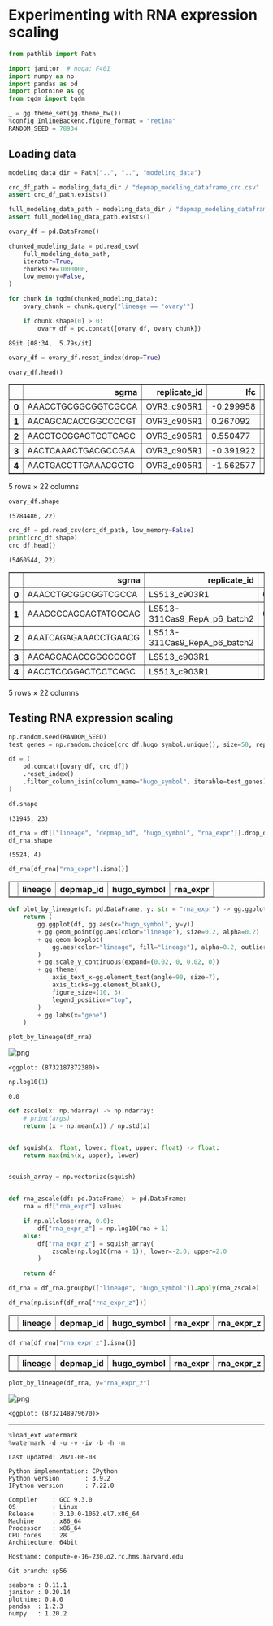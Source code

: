 # Experimenting with RNA expression scaling

```python
from pathlib import Path

import janitor  # noqa: F401
import numpy as np
import pandas as pd
import plotnine as gg
from tqdm import tqdm
```

```python
_ = gg.theme_set(gg.theme_bw())
%config InlineBackend.figure_format = "retina"
RANDOM_SEED = 78934
```

## Loading data

```python
modeling_data_dir = Path("..", "..", "modeling_data")

crc_df_path = modeling_data_dir / "depmap_modeling_dataframe_crc.csv"
assert crc_df_path.exists()

full_modeling_data_path = modeling_data_dir / "depmap_modeling_dataframe.csv"
assert full_modeling_data_path.exists()
```

```python
ovary_df = pd.DataFrame()

chunked_modeling_data = pd.read_csv(
    full_modeling_data_path,
    iterator=True,
    chunksize=1000000,
    low_memory=False,
)

for chunk in tqdm(chunked_modeling_data):
    ovary_chunk = chunk.query("lineage == 'ovary'")

    if chunk.shape[0] > 0:
        ovary_df = pd.concat([ovary_df, ovary_chunk])
```

    89it [08:34,  5.79s/it]

```python
ovary_df = ovary_df.reset_index(drop=True)
```

```python
ovary_df.head()
```

<div>
<style scoped>
    .dataframe tbody tr th:only-of-type {
        vertical-align: middle;
    }

    .dataframe tbody tr th {
        vertical-align: top;
    }

    .dataframe thead th {
        text-align: right;
    }
</style>
<table border="1" class="dataframe">
  <thead>
    <tr style="text-align: right;">
      <th></th>
      <th>sgrna</th>
      <th>replicate_id</th>
      <th>lfc</th>
      <th>p_dna_batch</th>
      <th>genome_alignment</th>
      <th>hugo_symbol</th>
      <th>screen</th>
      <th>multiple_hits_on_gene</th>
      <th>sgrna_target_chr</th>
      <th>sgrna_target_pos</th>
      <th>...</th>
      <th>num_mutations</th>
      <th>any_deleterious</th>
      <th>any_tcga_hotspot</th>
      <th>any_cosmic_hotspot</th>
      <th>is_mutated</th>
      <th>copy_number</th>
      <th>lineage</th>
      <th>primary_or_metastasis</th>
      <th>is_male</th>
      <th>age</th>
    </tr>
  </thead>
  <tbody>
    <tr>
      <th>0</th>
      <td>AAACCTGCGGCGGTCGCCA</td>
      <td>OVR3_c905R1</td>
      <td>-0.299958</td>
      <td>CRISPR_C6596666.sample</td>
      <td>chr8_66505451_-</td>
      <td>VXN</td>
      <td>sanger</td>
      <td>True</td>
      <td>8</td>
      <td>66505451</td>
      <td>...</td>
      <td>0</td>
      <td>NaN</td>
      <td>NaN</td>
      <td>NaN</td>
      <td>False</td>
      <td>0.847995</td>
      <td>ovary</td>
      <td>metastasis</td>
      <td>False</td>
      <td>60.0</td>
    </tr>
    <tr>
      <th>1</th>
      <td>AACAGCACACCGGCCCCGT</td>
      <td>OVR3_c905R1</td>
      <td>0.267092</td>
      <td>CRISPR_C6596666.sample</td>
      <td>chrX_156009834_-</td>
      <td>IL9R</td>
      <td>sanger</td>
      <td>True</td>
      <td>X</td>
      <td>156009834</td>
      <td>...</td>
      <td>0</td>
      <td>NaN</td>
      <td>NaN</td>
      <td>NaN</td>
      <td>False</td>
      <td>0.700605</td>
      <td>ovary</td>
      <td>metastasis</td>
      <td>False</td>
      <td>60.0</td>
    </tr>
    <tr>
      <th>2</th>
      <td>AACCTCCGGACTCCTCAGC</td>
      <td>OVR3_c905R1</td>
      <td>0.550477</td>
      <td>CRISPR_C6596666.sample</td>
      <td>chr7_39609658_-</td>
      <td>YAE1</td>
      <td>sanger</td>
      <td>True</td>
      <td>7</td>
      <td>39609658</td>
      <td>...</td>
      <td>0</td>
      <td>NaN</td>
      <td>NaN</td>
      <td>NaN</td>
      <td>False</td>
      <td>0.934918</td>
      <td>ovary</td>
      <td>metastasis</td>
      <td>False</td>
      <td>60.0</td>
    </tr>
    <tr>
      <th>3</th>
      <td>AACTCAAACTGACGCCGAA</td>
      <td>OVR3_c905R1</td>
      <td>-0.391922</td>
      <td>CRISPR_C6596666.sample</td>
      <td>chr1_117623388_-</td>
      <td>TENT5C</td>
      <td>sanger</td>
      <td>True</td>
      <td>1</td>
      <td>117623388</td>
      <td>...</td>
      <td>0</td>
      <td>NaN</td>
      <td>NaN</td>
      <td>NaN</td>
      <td>False</td>
      <td>1.352975</td>
      <td>ovary</td>
      <td>metastasis</td>
      <td>False</td>
      <td>60.0</td>
    </tr>
    <tr>
      <th>4</th>
      <td>AACTGACCTTGAAACGCTG</td>
      <td>OVR3_c905R1</td>
      <td>-1.562577</td>
      <td>CRISPR_C6596666.sample</td>
      <td>chr16_66933623_+</td>
      <td>CIAO2B</td>
      <td>sanger</td>
      <td>True</td>
      <td>16</td>
      <td>66933623</td>
      <td>...</td>
      <td>0</td>
      <td>NaN</td>
      <td>NaN</td>
      <td>NaN</td>
      <td>False</td>
      <td>1.259171</td>
      <td>ovary</td>
      <td>metastasis</td>
      <td>False</td>
      <td>60.0</td>
    </tr>
  </tbody>
</table>
<p>5 rows × 22 columns</p>
</div>

```python
ovary_df.shape
```

    (5784486, 22)

```python
crc_df = pd.read_csv(crc_df_path, low_memory=False)
print(crc_df.shape)
crc_df.head()
```

    (5460544, 22)

<div>
<style scoped>
    .dataframe tbody tr th:only-of-type {
        vertical-align: middle;
    }

    .dataframe tbody tr th {
        vertical-align: top;
    }

    .dataframe thead th {
        text-align: right;
    }
</style>
<table border="1" class="dataframe">
  <thead>
    <tr style="text-align: right;">
      <th></th>
      <th>sgrna</th>
      <th>replicate_id</th>
      <th>lfc</th>
      <th>p_dna_batch</th>
      <th>genome_alignment</th>
      <th>hugo_symbol</th>
      <th>screen</th>
      <th>multiple_hits_on_gene</th>
      <th>sgrna_target_chr</th>
      <th>sgrna_target_pos</th>
      <th>...</th>
      <th>num_mutations</th>
      <th>any_deleterious</th>
      <th>any_tcga_hotspot</th>
      <th>any_cosmic_hotspot</th>
      <th>is_mutated</th>
      <th>copy_number</th>
      <th>lineage</th>
      <th>primary_or_metastasis</th>
      <th>is_male</th>
      <th>age</th>
    </tr>
  </thead>
  <tbody>
    <tr>
      <th>0</th>
      <td>AAACCTGCGGCGGTCGCCA</td>
      <td>LS513_c903R1</td>
      <td>0.563383</td>
      <td>ERS717283.plasmid</td>
      <td>chr8_66505451_-</td>
      <td>VXN</td>
      <td>sanger</td>
      <td>True</td>
      <td>8</td>
      <td>66505451</td>
      <td>...</td>
      <td>0</td>
      <td>NaN</td>
      <td>NaN</td>
      <td>NaN</td>
      <td>False</td>
      <td>0.956651</td>
      <td>colorectal</td>
      <td>primary</td>
      <td>True</td>
      <td>63.0</td>
    </tr>
    <tr>
      <th>1</th>
      <td>AAAGCCCAGGAGTATGGGAG</td>
      <td>LS513-311Cas9_RepA_p6_batch2</td>
      <td>0.594321</td>
      <td>2</td>
      <td>chr2_130522105_-</td>
      <td>CFC1B</td>
      <td>broad</td>
      <td>True</td>
      <td>2</td>
      <td>130522105</td>
      <td>...</td>
      <td>0</td>
      <td>NaN</td>
      <td>NaN</td>
      <td>NaN</td>
      <td>False</td>
      <td>0.953860</td>
      <td>colorectal</td>
      <td>primary</td>
      <td>True</td>
      <td>63.0</td>
    </tr>
    <tr>
      <th>2</th>
      <td>AAATCAGAGAAACCTGAACG</td>
      <td>LS513-311Cas9_RepA_p6_batch2</td>
      <td>-0.363633</td>
      <td>2</td>
      <td>chr11_89916950_-</td>
      <td>TRIM49D1</td>
      <td>broad</td>
      <td>True</td>
      <td>11</td>
      <td>89916950</td>
      <td>...</td>
      <td>0</td>
      <td>NaN</td>
      <td>NaN</td>
      <td>NaN</td>
      <td>False</td>
      <td>0.960466</td>
      <td>colorectal</td>
      <td>primary</td>
      <td>True</td>
      <td>63.0</td>
    </tr>
    <tr>
      <th>3</th>
      <td>AACAGCACACCGGCCCCGT</td>
      <td>LS513_c903R1</td>
      <td>-0.512694</td>
      <td>ERS717283.plasmid</td>
      <td>chrX_156009834_-</td>
      <td>IL9R</td>
      <td>sanger</td>
      <td>True</td>
      <td>X</td>
      <td>156009834</td>
      <td>...</td>
      <td>0</td>
      <td>NaN</td>
      <td>NaN</td>
      <td>NaN</td>
      <td>False</td>
      <td>0.478776</td>
      <td>colorectal</td>
      <td>primary</td>
      <td>True</td>
      <td>63.0</td>
    </tr>
    <tr>
      <th>4</th>
      <td>AACCTCCGGACTCCTCAGC</td>
      <td>LS513_c903R1</td>
      <td>-0.075108</td>
      <td>ERS717283.plasmid</td>
      <td>chr7_39609658_-</td>
      <td>YAE1</td>
      <td>sanger</td>
      <td>True</td>
      <td>7</td>
      <td>39609658</td>
      <td>...</td>
      <td>0</td>
      <td>NaN</td>
      <td>NaN</td>
      <td>NaN</td>
      <td>False</td>
      <td>1.437966</td>
      <td>colorectal</td>
      <td>primary</td>
      <td>True</td>
      <td>63.0</td>
    </tr>
  </tbody>
</table>
<p>5 rows × 22 columns</p>
</div>

## Testing RNA expression scaling

```python
np.random.seed(RANDOM_SEED)
test_genes = np.random.choice(crc_df.hugo_symbol.unique(), size=50, replace=False)
```

```python
df = (
    pd.concat([ovary_df, crc_df])
    .reset_index()
    .filter_column_isin(column_name="hugo_symbol", iterable=test_genes)
)

df.shape
```

    (31945, 23)

```python
df_rna = df[["lineage", "depmap_id", "hugo_symbol", "rna_expr"]].drop_duplicates()
df_rna.shape
```

    (5524, 4)

```python
df_rna[df_rna["rna_expr"].isna()]
```

<div>
<style scoped>
    .dataframe tbody tr th:only-of-type {
        vertical-align: middle;
    }

    .dataframe tbody tr th {
        vertical-align: top;
    }

    .dataframe thead th {
        text-align: right;
    }
</style>
<table border="1" class="dataframe">
  <thead>
    <tr style="text-align: right;">
      <th></th>
      <th>lineage</th>
      <th>depmap_id</th>
      <th>hugo_symbol</th>
      <th>rna_expr</th>
    </tr>
  </thead>
  <tbody>
  </tbody>
</table>
</div>

```python
def plot_by_lineage(df: pd.DataFrame, y: str = "rna_expr") -> gg.ggplot:
    return (
        gg.ggplot(df, gg.aes(x="hugo_symbol", y=y))
        + gg.geom_point(gg.aes(color="lineage"), size=0.2, alpha=0.2)
        + gg.geom_boxplot(
            gg.aes(color="lineage", fill="lineage"), alpha=0.2, outlier_alpha=0.0
        )
        + gg.scale_y_continuous(expand=(0.02, 0, 0.02, 0))
        + gg.theme(
            axis_text_x=gg.element_text(angle=90, size=7),
            axis_ticks=gg.element_blank(),
            figure_size=(10, 3),
            legend_position="top",
        )
        + gg.labs(x="gene")
    )
```

```python
plot_by_lineage(df_rna)
```

![png](999_031_scaling-rna-expression_files/999_031_scaling-rna-expression_16_0.png)

    <ggplot: (8732187872380)>

```python
np.log10(1)
```

    0.0

```python
def zscale(x: np.ndarray) -> np.ndarray:
    # print(args)
    return (x - np.mean(x)) / np.std(x)


def squish(x: float, lower: float, upper: float) -> float:
    return max(min(x, upper), lower)


squish_array = np.vectorize(squish)


def rna_zscale(df: pd.DataFrame) -> pd.DataFrame:
    rna = df["rna_expr"].values

    if np.allclose(rna, 0.0):
        df["rna_expr_z"] = np.log10(rna + 1)
    else:
        df["rna_expr_z"] = squish_array(
            zscale(np.log10(rna + 1)), lower=-2.0, upper=2.0
        )

    return df
```

```python
df_rna = df_rna.groupby(["lineage", "hugo_symbol"]).apply(rna_zscale)
```

```python
df_rna[np.isinf(df_rna["rna_expr_z"])]
```

<div>
<style scoped>
    .dataframe tbody tr th:only-of-type {
        vertical-align: middle;
    }

    .dataframe tbody tr th {
        vertical-align: top;
    }

    .dataframe thead th {
        text-align: right;
    }
</style>
<table border="1" class="dataframe">
  <thead>
    <tr style="text-align: right;">
      <th></th>
      <th>lineage</th>
      <th>depmap_id</th>
      <th>hugo_symbol</th>
      <th>rna_expr</th>
      <th>rna_expr_z</th>
    </tr>
  </thead>
  <tbody>
  </tbody>
</table>
</div>

```python
df_rna[df_rna["rna_expr_z"].isna()]
```

<div>
<style scoped>
    .dataframe tbody tr th:only-of-type {
        vertical-align: middle;
    }

    .dataframe tbody tr th {
        vertical-align: top;
    }

    .dataframe thead th {
        text-align: right;
    }
</style>
<table border="1" class="dataframe">
  <thead>
    <tr style="text-align: right;">
      <th></th>
      <th>lineage</th>
      <th>depmap_id</th>
      <th>hugo_symbol</th>
      <th>rna_expr</th>
      <th>rna_expr_z</th>
    </tr>
  </thead>
  <tbody>
  </tbody>
</table>
</div>

```python
plot_by_lineage(df_rna, y="rna_expr_z")
```

![png](999_031_scaling-rna-expression_files/999_031_scaling-rna-expression_22_0.png)

    <ggplot: (8732148979670)>

---

```python
%load_ext watermark
%watermark -d -u -v -iv -b -h -m
```

    Last updated: 2021-06-08

    Python implementation: CPython
    Python version       : 3.9.2
    IPython version      : 7.22.0

    Compiler    : GCC 9.3.0
    OS          : Linux
    Release     : 3.10.0-1062.el7.x86_64
    Machine     : x86_64
    Processor   : x86_64
    CPU cores   : 28
    Architecture: 64bit

    Hostname: compute-e-16-230.o2.rc.hms.harvard.edu

    Git branch: sp56

    seaborn : 0.11.1
    janitor : 0.20.14
    plotnine: 0.8.0
    pandas  : 1.2.3
    numpy   : 1.20.2

```python

```
